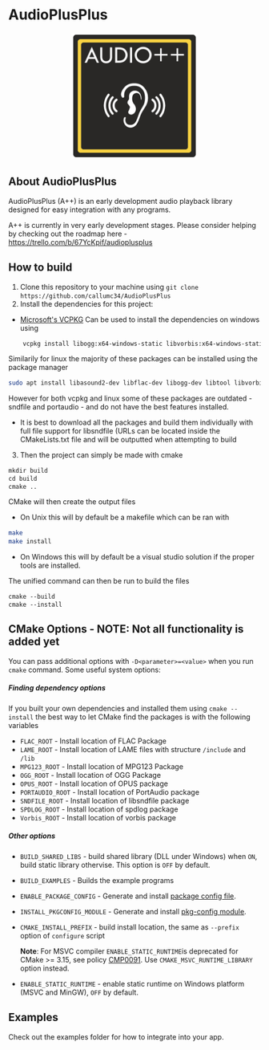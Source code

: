 # AudioPlusPlus

<p align="center">
<img src="logo/logo-big.png" width=50%>
</p>

## About AudioPlusPlus
AudioPlusPlus (A++) is an early development audio playback library designed for easy integration with any programs.

A++ is currently in very early development stages. Please consider helping by checking out the roadmap here - https://trello.com/b/67YcKpif/audioplusplus

## How to build
1. Clone this repository to your machine using `git clone https://github.com/callumc34/AudioPlusPlus`
2. Install the dependencies for this project:
- [Microsoft's VCPKG](https://github.com/microsoft/vcpkg) Can be used to install the dependencies on windows using
```bash
    vcpkg install libogg:x64-windows-static libvorbis:x64-windows-static libflac:x64-windows-static opus:x64-windows-static libogg:x86-windows-static libvorbis:x64-windows-static  libflac:x64-windows-static opus:x64-windows-static mp3lame:x64-windows-static mpg123:x64-windows-static spdlog:x64-windows-static portaudio:x64-windows-static 
```
Similarily for linux the majority of these packages can be installed using the package manager
```bash
sudo apt install libasound2-dev libflac-dev libogg-dev libtool libvorbis-dev libopus-dev libmp3lame-dev libmpg123-dev
```
However for both vcpkg and linux some of these packages are outdated - sndfile and portaudio - and do not have the best features installed.

- It is best to download all the packages and build them individually with full file support for libsndfile (URLs can be located inside the CMakeLists.txt file and will be outputted when attempting to build

3. Then the project can simply be made with cmake
```
mkdir build
cd build
cmake ..
```

CMake will then create the output files
- On Unix this will by default be a makefile which can be ran with
```bash
make
make install
```
- On Windows this will by default be a visual studio solution if the proper tools are installed.

The unified command can then be run to build the files
```
cmake --build
cmake --install
````

## CMake Options - NOTE: Not all functionality is added yet
You can pass additional options with `-D<parameter>=<value>` when you run
`cmake` command. Some useful system options:
##### Finding dependency options
If you built your own dependencies and installed them using `cmake --install` the best way to let CMake find the packages is with the following variables
- `FLAC_ROOT` - Install location of FLAC Package
- `LAME_ROOT` - Install location of LAME files with structure `/include` and `/lib`
- `MPG123_ROOT` - Install location of MPG123 Package
- `OGG_ROOT` - Install location of OGG Package
- `OPUS_ROOT` - Install location of OPUS package
- `PORTAUDIO_ROOT` - Install location of PortAudio package
- `SNDFILE_ROOT` - Install location of libsndfile package
- `SPDLOG_ROOT` - Install location of spdlog package
- `Vorbis_ROOT` - Install location of vorbis package

##### Other options
- `BUILD_SHARED_LIBS` - build shared library (DLL under Windows) when `ON`,
  build static library othervise. This option is `OFF` by default.
- `BUILD_EXAMPLES` - Builds the example programs
- `ENABLE_PACKAGE_CONFIG` - Generate and install [package config file](https://cmake.org/cmake/help/latest/manual/cmake-packages.7.html#config-file-packages).
- `INSTALL_PKGCONFIG_MODULE` - Generate and install [pkg-config module](https://people.freedesktop.org/~dbn/pkg-config-guide.html).
- `CMAKE_INSTALL_PREFIX` - build install location, the same as `--prefix` option
  of `configure` script
  
  **Note**: For MSVC compiler `ENABLE_STATIC_RUNTIME`is deprecated for CMake >= 3.15, see
  policy [CMP0091](https://cmake.org/cmake/help/latest/policy/CMP0091.html).
  Use `CMAKE_MSVC_RUNTIME_LIBRARY` option instead.
- `ENABLE_STATIC_RUNTIME` - enable static runtime on Windows platform (MSVC and
  MinGW), `OFF` by default.

## Examples
Check out the examples folder for how to integrate into your app.
